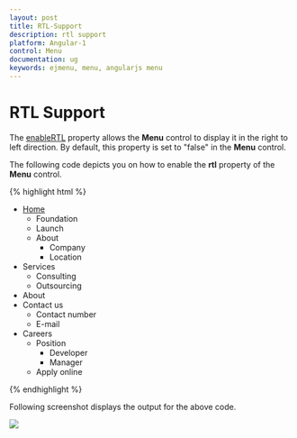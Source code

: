 ```yaml
---
layout: post
title: RTL-Support
description: rtl support
platform: Angular-1
control: Menu
documentation: ug
keywords: ejmenu, menu, angularjs menu
---
```


# RTL Support

The [enableRTL](https://help.syncfusion.com/api/js/ejmenu#members:enablertl) property allows the **Menu** control to display it in the right to left direction. By default, this property is set to "false" in the **Menu** control.

The following code depicts you on how to enable the **rtl** property of the **Menu** control.


{% highlight html %}
    
<div>
     <ul id="menucontrol" ej-menu e-enablertl="true">
        <li id="home">
            <a href="#">Home</a>
            <ul>
                <li><a>Foundation</a></li>
                <li><a>Launch</a></li>
                <li>
                    <a>About</a>
                    <ul>
                        <li><a>Company</a></li>
                        <li><a>Location</a></li>
                    </ul>
                </li>
            </ul>
        </li>
        <li id="Services">
            <a>Services</a>
            <ul>
                <li><a>Consulting</a></li>
                <li><a>Outsourcing</a></li>
            </ul>
        </li>
        <li id="About"><a>About</a></li>
        <li id="Contact">
            <a>Contact us</a>
            <ul>
                <li><a>Contact number</a></li>
                <li><a>E-mail</a></li>
            </ul>
        </li>
        <li id="Careers">
            <a>Careers</a>
            <ul>
                <li>
                    <a>Position</a>
                    <ul>
                        <li><a>Developer</a></li>
                        <li><a>Manager</a></li>
                    </ul>
                </li>
                <li><a>Apply online</a></li>
            </ul>
        </li>
    </ul>
</div>

{% endhighlight %}

Following screenshot displays the output for the above code.

![](/js/Menu/RTL-Support_images/RTL-Support_img1.png)